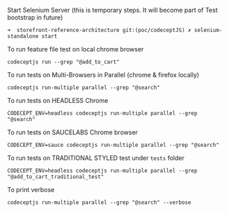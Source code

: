 
Start Selenium Server (this is temporary steps. It will become part of Test bootstrap in future)

```
➜  storefront-reference-architecture git:(poc/codeceptJS) ✗ selenium-standalone start
```

To run feature file test on local chrome browser
```
codeceptjs run --grep "@add_to_cart"
```

To run tests on Multi-Browsers in Parallel (chrome & firefox locally)
```
codeceptjs run-multiple parallel --grep "@search"
```

To run tests on HEADLESS Chrome
```
CODECEPT_ENV=headless codeceptjs run-multiple parallel --grep "@search"
```

To run tests on SAUCELABS Chrome browser
```
CODECEPT_ENV=sauce codeceptjs run-multiple parallel --grep "@search"
```

To run tests on TRADITIONAL STYLED test under `tests` folder 
```
CODECEPT_ENV=headless codeceptjs run-multiple parallel --grep "@add_to_cart_traditional_test"
```

To print verbose
```
codeceptjs run-multiple parallel --grep "@search" --verbose
```


